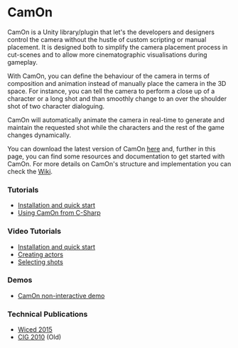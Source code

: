 # CamOn
CamOn is a Unity library/plugin that let's the developers and designers control the camera without the hustle of custom scripting or manual placement. It is designed both to simplify the camera placement process in cut-scenes and to allow more cinematographic visualisations during gameplay.

With CamOn, you can define the behaviour of the camera in terms of composition and animation instead of manually place the camera in the 3D space. For instance, you can tell the camera to perform a close up of a character or a long shot and than smoothly change to an over the shoulder shot of two character dialoguing.

CamOn will automatically animate the camera in real-time to generate and maintain the requested shot while the characters and the rest of the game changes dynamically.

You can download the latest version of CamOn [here](https://github.com/paoloburelli/camon/releases/download/1.9/CamOn-1.0.unitypackage) and, further in this page, you can find some resources and documentation to get started with CamOn.
For more details on CamOn's structure and implementation you can check the [Wiki](https://github.com/paoloburelli/camon/wiki).

### Tutorials
* [Installation and quick start](https://github.com/paoloburelli/camon/wiki#installation-and-quick-start)
* [Using CamOn from C-Sharp](https://github.com/paoloburelli/camon/wiki#using-camon-from-c-sharp)

### Video Tutorials
* [Installation and quick start](https://vimeo.com/134700380)
* [Creating actors](https://vimeo.com/134608246)
* [Selecting shots](https://vimeo.com/134607086)

### Demos
* [CamOn non-interactive demo](http://paoloburelli.github.io/camon/)
 
### Technical Publications
* [Wiced 2015](http://www.paoloburelli.com/publications/burelli2015wiced.pdf)
* [CIG 2010](http://www.paoloburelli.com/publications/burelli2010cig.pdf) (Old)
